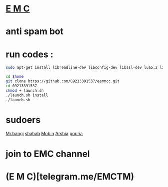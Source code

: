 # [E M C](telegram.me/EMCTG)

# anti spam bot

# run codes : 

```sh
sudo apt-get install libreadline-dev libconfig-dev libssl-dev lua5.2 liblua5.2-dev libevent-dev make autoconf unzip git redis-server g++ libjansson-dev libpython-dev expat libexpat1-dev

cd $home
git clone https://github.com/09213391537/eemmcc.git
cd 09213391537
chmod + launch.sh
./launch.sh install
./launch.sh
```
# sudoers
[Mr.bangi](telegram.me/mr_bangi)
[shahab](telegram.me/Emc_Developer)
[Mobin](telegram.me/Emc_Founder)
[Arshia](telegram.me/Dev_Telegram)
[pouria](telegram.me/Ww_Developer_wW)

# join to EMC channel

# (E M C)[telegram.me/EMCTM)
